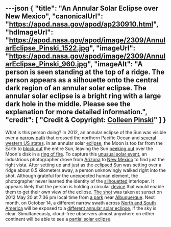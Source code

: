 ---json
{
  "title": "An Annular Solar Eclipse over New Mexico",
  "canonicalUrl": "https://apod.nasa.gov/apod/ap230910.html",
  "hdImageUrl": "https://apod.nasa.gov/apod/image/2309/AnnularEclipse_Pinski_1522.jpg",
  "imageUrl": "https://apod.nasa.gov/apod/image/2309/AnnularEclipse_Pinski_960.jpg",
  "imageAlt": "A person is seen standing at the top of a ridge. The person appears as a silhouette onto the central dark region of an annular solar eclipse. The annular solar eclipse is a bright ring with a large dark hole in the middle. Please see the explanation for more detailed information.",
  "credit": [
    "Credit & Copyright: [Colleen Pinski](https://www.cp-pics.com/about.html)"
  ]
}
---

What is this person doing? In 2012, an annular eclipse of the Sun was visible over a [narrow path](http://eclipse.gsfc.nasa.gov/SEgoogle/SEgoogle2001/SE2012May20Agoogle.html) that crossed the northern Pacific Ocean and [several western US states](https://stardate.org/content/ring-fire). In an annular solar [eclipse](https://www.nasa.gov/content/eclipses-and-transits-overview), the Moon is too far from the Earth to [block out](https://apod.nasa.gov/apod/ap170301.html) the entire Sun, leaving the Sun [peeking out](https://www.syfy.com/sites/syfy/files/2022/10/gettyimages-696166057.jpg) over the Moon's disk in a [ring of fire](https://apod.nasa.gov/apod/ap130509.html). To capture this [unusual solar event](https://www.youtube.com/watch?v=DtkoAlwIpWY), an industrious photographer drove from [Arizona](https://en.wikipedia.org/wiki/Arizona) to [New Mexico](https://en.wikipedia.org/wiki/New_Mexico) to find just the right vista. After setting up and just as the [eclipsed Sun](https://apod.nasa.gov/apod/ap120522.html) was setting over a ridge about 0.5 kilometers away, a person unknowingly walked right into the shot. Although grateful for the unexpected human element, the photographer never learned the identity of the [silhouetted](https://apod.nasa.gov/apod/ap160501.html) interloper. It appears likely that the person is holding a circular [device](http://www.mreclipse.com/Totality2/TotalityCh11.html) that would enable them to get their own view of the eclipse. [The shot](http://www.cp-pics.com/p533893218/h4d180eaa#h4d180eaa) was taken at sunset on 2012 May 20 at 7:36 pm local time from [a park](http://www.dailymail.co.uk/news/article-2167595/Stunning-image-shows-boy-watching-solar-eclipse--taken-1-5-miles-away.html) near [Albuquerque](https://www.youtube.com/watch?v=aPkaLjssP54). Next month, on October 14, a different narrow swath across [North and South America](https://en.wikipedia.org/wiki/Americas) will be exposed to a [different annular solar eclipse](https://solarsystem.nasa.gov/eclipses/2023/oct-14-annular/where-when/), if the sky is clear. Simultaneously, cloud-free observers almost anywhere on either continent will be able to see a [partial solar eclipse](https://apod.nasa.gov/apod/ap210628.html).
